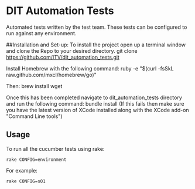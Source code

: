 # DIT Automation Tests

Automated tests written by the test team. These tests can be configured to run against any environment. 

##Installation and Set-up: 
To install the project open up a terminal window and clone the Repo to your desired directory. 
    git clone https://github.com/ITV/dit_automation_tests.git

Install Homebrew with the following command: 
    ruby -e "$(curl -fsSkL raw.github.com/mxcl/homebrew/go)"

Then: 
    brew install wget

Once this has been completed navigate to dit_automation_tests directory and run the following command:
    bundle install
(If this fails then make sure you have the latest version of XCode installed along with the XCode add-on "Command Line tools")


## Usage
To run all the cucumber tests using rake:

    rake CONFIG=environment

For example:

    rake CONFIG=s01


